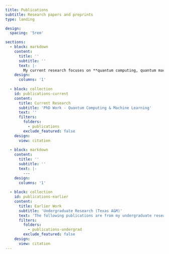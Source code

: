 ```yaml
---
title: Publications
subtitle: Research papers and preprints
type: landing

design:
  spacing: '5rem'

sections:
  - block: markdown
    content:
      title: ''
      subtitle: ''
      text: |-
        My current research focuses on **quantum computing, quantum machine learning, and quantum algorithms**.
    design:
      columns: '1'
  
  - block: collection
    id: publications-current
    content:
      title: Current Research
      subtitle: 'PhD Work - Quantum Computing & Machine Learning'
      text: ''
      filters:
        folders:
          - publications
        exclude_featured: false
    design:
      view: citation
  
  - block: markdown
    content:
      title: ''
      subtitle: ''
      text: |-
        ---
    design:
      columns: '1'
  
  - block: collection
    id: publications-earlier
    content:
      title: Earlier Work
      subtitle: 'Undergraduate Research (Texas A&M)'
      text: 'The following publications are from my undergraduate research in physics at Texas A&M University, where I contributed to collaborative experimental and computational projects.'
      filters:
        folders:
          - publications-undergrad
        exclude_featured: false
    design:
      view: citation
---
```

